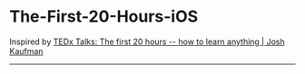 # The-First-20-Hours-iOS

Inspired by [TEDx Talks: The first 20 hours -- how to learn anything | Josh Kaufman](https://youtu.be/5MgBikgcWnY?si=fAcnrpH7SWS0FbG6)

-------------------------------------------------------------
